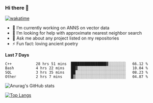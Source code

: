 ### Hi there 👋

[![wakatime](https://wakatime.com/badge/user/8906da98-c623-4aff-ac00-99cb42e09b38.svg)](https://wakatime.com/@8906da98-c623-4aff-ac00-99cb42e09b38)

- 🔭 I’m currently working on ANNS on vector data
- 🤔 I’m looking for help with approximate nearest neighbor search
- 💬 Ask me about any project listed on my repositories
- ⚡ Fun fact: loving ancient poetry


**Last 7 Days**
<!--START_SECTION:waka-->

```text
C++           28 hrs 51 mins  ████████████████▓░░░░░░░░   66.12 %
Bash          4 hrs 22 mins   ██▓░░░░░░░░░░░░░░░░░░░░░░   10.04 %
SQL           3 hrs 35 mins   ██░░░░░░░░░░░░░░░░░░░░░░░   08.23 %
Other         2 hrs 7 mins    █▒░░░░░░░░░░░░░░░░░░░░░░░   04.87 %
```

<!--END_SECTION:waka-->

![Anurag's GitHub stats](https://github-readme-stats.vercel.app/api?username=matchyc&count_private=true&show_icons=true&theme=vue)

[![Top Langs](https://github-readme-stats.vercel.app/api/top-langs/?username=matchyc&langs_count=4&&hide=perl,raku,html,javascript,shell,roff,prolog)](https://github.com/anuraghazra/github-readme-stats)
